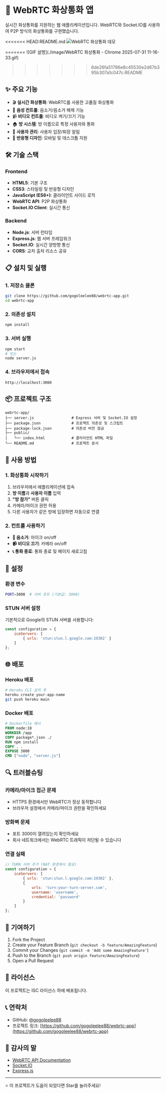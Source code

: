 # 🎥 WebRTC 화상통화 앱

실시간 화상통화를 지원하는 웹 애플리케이션입니다. WebRTC와 Socket.IO를 사용하여 P2P 방식의 화상통화를 구현했습니다.


<<<<<<< HEAD:README.md
![WebRTC 화상통화 데모](./image/화상통화.gif)

=======
![GIF 설명](./image/WebRTC 화상통화 - Chrome 2025-07-31 11-16-33.gif)
>>>>>>> 6de26fa51796e8c45530e2d67b395b307a1c047c:README
## ✨ 주요 기능

- 🎬 **실시간 화상통화**: WebRTC를 사용한 고품질 화상통화
- 🎤 **음성 컨트롤**: 음소거/음소거 해제 기능
- 📹 **비디오 컨트롤**: 비디오 켜기/끄기 기능
- 🏠 **방 시스템**: 방 이름으로 특정 사용자와 통화
- 👥 **사용자 관리**: 사용자 입장/퇴장 알림
- 📱 **반응형 디자인**: 모바일 및 데스크톱 지원

## 🛠 기술 스택

### Frontend
- **HTML5**: 기본 구조
- **CSS3**: 스타일링 및 반응형 디자인
- **JavaScript (ES6+)**: 클라이언트 사이드 로직
- **WebRTC API**: P2P 화상통화
- **Socket.IO Client**: 실시간 통신

### Backend
- **Node.js**: 서버 런타임
- **Express.js**: 웹 서버 프레임워크
- **Socket.IO**: 실시간 양방향 통신
- **CORS**: 교차 출처 리소스 공유

## 📋 설치 및 실행

### 1. 저장소 클론
```bash
git clone https://github.com/gogoleelee88/webrtc-app.git
cd webrtc-app
```

### 2. 의존성 설치
```bash
npm install
```

### 3. 서버 실행
```bash
npm start
# 또는
node server.js
```

### 4. 브라우저에서 접속
```
http://localhost:3000
```

## 📦 프로젝트 구조

```
webrtc-app/
├── server.js                 # Express 서버 및 Socket.IO 설정
├── package.json              # 프로젝트 의존성 및 스크립트
├── package-lock.json         # 의존성 버전 잠금
├── public/
│   └── index.html            # 클라이언트 HTML 파일
└── README.md                 # 프로젝트 문서
```

## 🚀 사용 방법

### 1. 화상통화 시작하기
1. 브라우저에서 애플리케이션에 접속
2. **방 이름**과 **사용자 이름** 입력
3. **"방 참가"** 버튼 클릭
4. 카메라/마이크 권한 허용
5. 다른 사용자가 같은 방에 입장하면 자동으로 연결

### 2. 컨트롤 사용하기
- **🎤 음소거**: 마이크 on/off
- **📹 비디오 끄기**: 카메라 on/off  
- **📞 통화 종료**: 통화 종료 및 페이지 새로고침

## 🔧 설정

### 환경 변수
```bash
PORT=3000  # 서버 포트 (기본값: 3000)
```

### STUN 서버 설정
기본적으로 Google의 STUN 서버를 사용합니다:
```javascript
const configuration = {
    iceServers: [
        { urls: 'stun:stun.l.google.com:19302' }
    ]
};
```

## 🌐 배포

### Heroku 배포
```bash
# Heroku CLI 설치 후
heroku create your-app-name
git push heroku main
```

### Docker 배포
```dockerfile
# Dockerfile 예시
FROM node:18
WORKDIR /app
COPY package*.json ./
RUN npm install
COPY . .
EXPOSE 3000
CMD ["node", "server.js"]
```

## 🔍 트러블슈팅

### 카메라/마이크 접근 문제
- HTTPS 환경에서만 WebRTC가 정상 동작합니다
- 브라우저 설정에서 카메라/마이크 권한을 확인하세요

### 방화벽 문제  
- 포트 3000이 열려있는지 확인하세요
- 회사 네트워크에서는 WebRTC 트래픽이 차단될 수 있습니다

### 연결 실패
```javascript
// TURN 서버 추가 (NAT 환경에서 필요)
const configuration = {
    iceServers: [
        { urls: 'stun:stun.l.google.com:19302' },
        {
            urls: 'turn:your-turn-server.com',
            username: 'username',
            credential: 'password'
        }
    ]
};
```

## 🤝 기여하기

1. Fork the Project
2. Create your Feature Branch (`git checkout -b feature/AmazingFeature`)
3. Commit your Changes (`git commit -m 'Add some AmazingFeature'`)
4. Push to the Branch (`git push origin feature/AmazingFeature`)
5. Open a Pull Request

## 📝 라이선스

이 프로젝트는 ISC 라이선스 하에 배포됩니다.

## 📞 연락처

- GitHub: [@gogoleelee88](https://github.com/gogoleelee88)
- 프로젝트 링크: [https://github.com/gogoleelee88/webrtc-app](https://github.com/gogoleelee88/webrtc-app)

## 🙏 감사의 말

- [WebRTC API Documentation](https://developer.mozilla.org/ko/docs/Web/API/WebRTC_API)
- [Socket.IO](https://socket.io/)
- [Express.js](https://expressjs.com/)

---

⭐ 이 프로젝트가 도움이 되었다면 Star를 눌러주세요!
